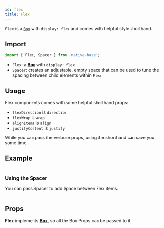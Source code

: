```yaml
---
id: flex
title: Flex
---
```


`Flex` is a [`Box`](box.md) with `display: flex` and comes with helpful style shorthand.

## Import

```jsx
import { Flex, Spacer } from 'native-base';
```

- `Flex`: a **[Box](box.md)** with `display: flex`
- `Spacer`: creates an adjustable, empty space that can be used to tune the spacing between child elements within `Flex`

## Usage

Flex components comes with some helpful shorthand props:

- `flexDirection` is `direction`
- `flexWrap` is `wrap`
- `alignItems` is `align`
- `justifyContent` is `justify`

While you can pass the verbose props, using the shorthand can save you some time.

## Example

```ComponentSnackPlayer path=primitives,Flex,basic.tsx

```

### Using the Spacer

You can pass Spacer to add Space between Flex items.

```ComponentSnackPlayer path=primitives,Flex,spacer.tsx

```

## Props

**Flex** implements **[Box](box.md)**, so all the Box Props can be passed to it.
